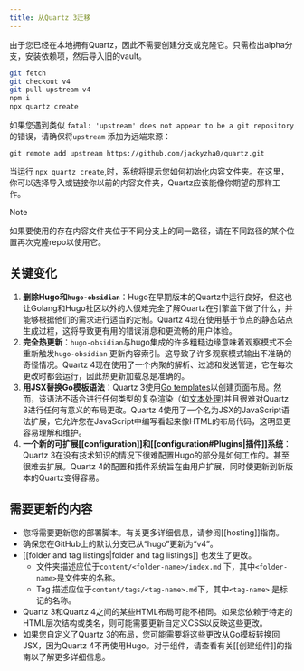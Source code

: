 ```yaml
---
title: 从Quartz 3迁移
---
```


由于您已经在本地拥有Quartz，因此不需要创建分支或克隆它。只需检出alpha分支，安装依赖项，然后导入旧的vault。

```bash
git fetch
git checkout v4
git pull upstream v4
npm i
npx quartz create
```

如果您遇到类似 `fatal: 'upstream' does not appear to be a git repository`的错误，请确保将`upstream` 添加为远端来源：

```shell
git remote add upstream https://github.com/jackyzha0/quartz.git
```

当运行 `npx quartz create`,时，系统将提示您如何初始化内容文件夹。在这里，你可以选择导入或链接你以前的内容文件夹，Quartz应该能像你期望的那样工作。

> [!note]
> 如果要使用的存在内容文件夹位于不同分支上的同一路径，请在不同路径的某个位置再次克隆repo以使用它。

## 关键变化

1.  **删除Hugo和`hugo-obsidian`**：Hugo在早期版本的Quartz中运行良好，但这也让Golang和Hugo社区以外的人很难完全了解Quartz在引擎盖下做了什么，并能够根据他们的需求进行适当的定制。Quartz 4现在使用基于节点的静态站点生成过程，这将导致更有用的错误消息和更流畅的用户体验。
2. **完全热更新**：`hugo-obsidian`与hugo集成的许多粗糙边缘意味着观察模式不会重新触发`hugo-obsidian` 更新内容索引。这导致了许多观察模式输出不准确的奇怪情况。Quartz 4现在使用了一个内聚的解析、过滤和发送管道，它在每次更改时都会运行，因此热更新加载总是准确的。
3. **用JSX替换Go模板语法**：Quartz 3使用[Go templates](https://pkg.go.dev/text/template)以创建页面布局。然而，该语法不适合进行任何类型的复杂渲染（如[文本处理](https://github.com/jackyzha0/quartz/blob/hugo/layouts/partials/textprocessing.html))并且很难对Quartz 3进行任何有意义的布局更改。Quartz 4使用了一个名为JSX的JavaScript语法扩展，它允许您在JavaScript中编写看起来像HTML的布局代码，这明显更容易理解和维护。
4. **一个新的可扩展[[configuration]]和[[configuration#Plugins|插件]]系统**：Quartz 3在没有技术知识的情况下很难配置Hugo的部分是如何工作的。甚至很难去扩展。Quartz 4的配置和插件系统旨在由用户扩展，同时使更新到新版本的Quartz变得容易。

## 需要更新的内容

- 您将需要更新您的部署脚本。有关更多详细信息，请参阅[[hosting]]指南。
- 确保您在GitHub上的默认分支已从“hugo”更新为“v4”。
- [[folder and tag listings|folder and tag listings]] 也发生了更改。
  - 文件夹描述应位于`content/<folder-name>/index.md` 下，其中`<folder-name>`是文件夹的名称。
  - Tag 描述应位于`content/tags/<tag-name>.md`下，其中`<tag-name>` 是标记的名称。
- Quartz 3和Quartz 4之间的某些HTML布局可能不相同。如果您依赖于特定的HTML层次结构或类名，则可能需要更新自定义CSS以反映这些更改。
- 如果您自定义了Quartz 3的布局，您可能需要将这些更改从Go模板转换回JSX，因为Quartz 4不再使用Hugo。对于组件，请查看有关[[创建组件]]的指南以了解更多详细信息。
